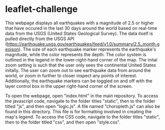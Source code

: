 # leaflet-challenge
This webpage displays all earthquakes with a magnitude of 2.5 or higher that have occured in the last 30 days around the world based on real-time data from the USGS (United States Geological Survey). The data itself is pulled directly from the USGS API (https://earthquake.usgs.gov/earthquakes/feed/v1.0/summary/2.5_month.geojson). The size of each earthquake marker represents the earthquake's magnitude, while the color represents the depth. The color system is outlined in the legend in the lower-right-hand corner of the map. The inital zoom setting is such that the user only sees the continental United States initally. The user can zoom out to see earthquake data from around the world, or zoom in further to closer inspect any points of interest. Additionally, the earthquake markers can be toggled on and off with the layer control box in the upper right-hand corner of the screen.

To open the webpage, open "index.html" in the main repository. To access the javascript code, navigate to the folder titles "static", then to the folder titled "js", and then open "logic.js". A file named "choropleth.js" can also be found in this directory. This file is for formatting involved in creating the map's legend. To access the CSS code, navigate to the folder titles "static", then to the folder titled "css", and then open "style.css".

